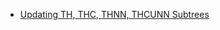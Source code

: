 * [Updating TH, THC, THNN, THCUNN Subtrees](https://github.com/pytorch/pytorch/wiki/Updating-TH,-THC,-THNN,-THCUNN-subtrees)